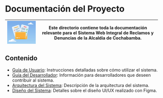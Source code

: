 # Documentación del Proyecto
| <img src="../assets/docs/logo-documentaciones.jpg" alt="Logo" width="300"/> | Este directorio contiene toda la documentación relevante para el Sistema Web Integral de Reclamos y Denuncias de la Alcaldía de Cochabamba. |
|------------------------------------------------|---------------------------------------------------------------------------------------------------------------------------------------------------------------------------------------------------------------------------|

## Contenido
- [Guía de Usuario](user-guide.md): Instrucciones detalladas sobre cómo utilizar el sistema.
- [Guía del Desarrollador](developer-guide.md): Información para desarrolladores que deseen contribuir al sistema.
- [Arquitectura del Sistema](architecture.md): Descripción de la arquitectura del sistema.
- [Diseño del Sistema](design-guide.md): Detalles sobre el diseño UI/UX realizado con Figma.

